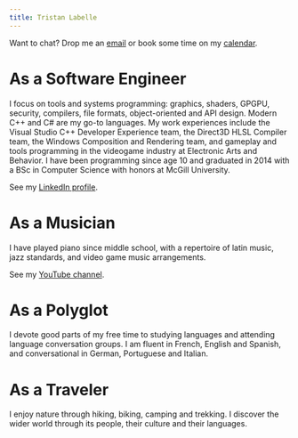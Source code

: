 ```yaml
---
title: Tristan Labelle
---
```

Want to chat? Drop me an [email](mailto:contact@tristanlabelle.com) or book some time on my [calendar](https://calendly.com/tristanlabelle/30min).

# As a Software Engineer

I focus on tools and systems programming: graphics, shaders, GPGPU, security, compilers, file formats, object-oriented and API design. Modern C++ and C# are my go-to languages. My work experiences include the Visual Studio C++ Developer Experience team, the Direct3D HLSL Compiler team, the Windows Composition and Rendering team, and gameplay and tools programming in the videogame industry at Electronic Arts and Behavior. I have been programming since age 10 and graduated in 2014 with a BSc in Computer Science with honors at McGill University.

See my [LinkedIn profile](http://linkedin.com/in/tristanlabelle).

# As a Musician

I have played piano since middle school, with a repertoire of latin music, jazz standards, and video game music arrangements.

See my [YouTube channel](http://youtube.com/c/trillianonpiano).

# As a Polyglot

I devote good parts of my free time to studying languages and attending language conversation groups. I am fluent in French, English and Spanish, and conversational in German, Portuguese and Italian.

# As a Traveler

I enjoy nature through hiking, biking, camping and trekking. I discover the wider world through its people, their culture and their languages.
